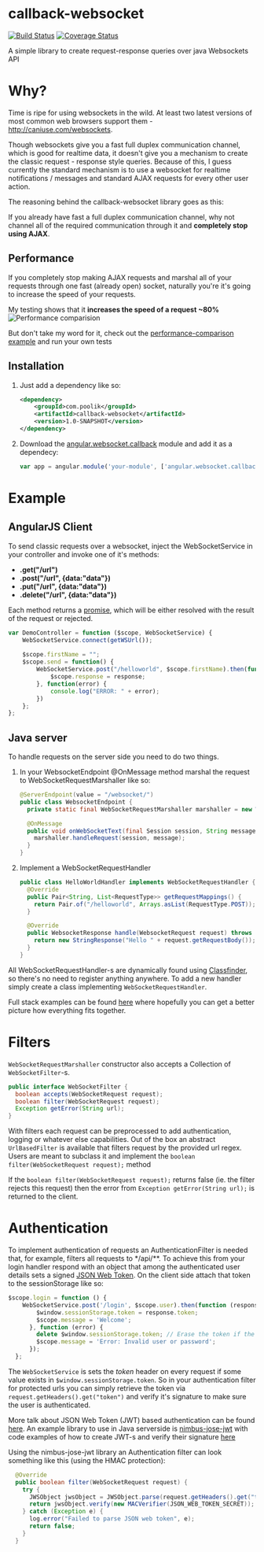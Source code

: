 callback-websocket
==================

[![Build Status](https://travis-ci.org/poolik/callback-websocket.svg?branch=master)](https://travis-ci.org/poolik/callback-websocket)
[![Coverage Status](https://coveralls.io/repos/poolik/callback-websocket/badge.png?branch=master)](https://coveralls.io/r/poolik/callback-websocket?branch=master)

A simple library to create request-response queries over java Websockets API
# Why?

Time is ripe for using websockets in the wild. At least two latest versions of most common web browsers support them - http://caniuse.com/websockets. 

Though websockets give you a fast full duplex communication channel, which is good for realtime data, it doesn't give you a mechanism to create the classic request -  response style queries. Because of this, I guess currently the standard mechanism is to use a websocket for realtime notifications / messages and standard AJAX requests for every other user action.

The reasoning behind the callback-websocket library goes as this: 

If you already have fast a full duplex communication channel, why not channel all of the required communication through it and **completely stop using AJAX**.

## Performance
If you completely stop making AJAX requests and marshal all of your requests through one fast (already open) socket, naturally you're it's going to increase the speed of your requests.

My testing shows that it **increases the speed of a request ~80%**
![Performance comparision](http://f.cl.ly/items/2O290L3A3C1Q3O3S3e1Z/performance_comparison_large.png)

But don't take my word for it, check out the [performance-comparison example](https://github.com/poolik/callback-websocket-examples/tree/master/performance-comparison) and run your own tests

## Installation
1. Just add a dependency like so:

    ```xml
    <dependency>
        <groupId>com.poolik</groupId>
        <artifactId>callback-websocket</artifactId>
        <version>1.0-SNAPSHOT</version>
    </dependency>
    ```
2. Download the [angular.websocket.callback](https://github.com/poolik/callback-websocket/blob/master/src/main/js/angular-websocket-callback.js?raw=true) module and add it as a dependecy:

    ```javascript
    var app = angular.module('your-module', ['angular.websocket.callback']);
    ```
    
# Example
## AngularJS Client

To send classic requests over a websocket, inject the WebSocketService in your controller and invoke one of it's methods:
* **.get("/url")** 
* **.post("/url", {data:"data"})**
* **.put("/url", {data:"data"})** 
* **.delete("/url", {data:"data"})** 

Each method returns a [promise](http://docs.angularjs.org/api/ng.$q), which will be either resolved with the result of the request or rejected.

```javascript
var DemoController = function ($scope, WebSocketService) {
    WebSocketService.connect(getWSUrl());
    
    $scope.firstName = "";
    $scope.send = function() {
        WebSocketService.post("/helloworld", $scope.firstName).then(function(response) {
            $scope.response = response;
        }, function(error) {
            console.log("ERROR: " + error);
        })
    };
};
```

## Java server

To handle requests on the server side you need to do two things.

1. In your WebsocketEndpoint @OnMessage method marshal the request to WebSocketRequestMarshaller like so:

    ```java
    @ServerEndpoint(value = "/websocket/")
    public class WebsocketEndpoint {
      private static final WebSocketRequestMarshaller marshaller = new WebSocketRequestMarshaller();
    
      @OnMessage
      public void onWebSocketText(final Session session, String message) {
        marshaller.handleRequest(session, message);
      }
    }
    ```

2. Implement a WebSocketRequestHandler 

    ```java
    public class HelloWorldHandler implements WebSocketRequestHandler {
      @Override
      public Pair<String, List<RequestType>> getRequestMappings() {
        return Pair.of("/helloworld", Arrays.asList(RequestType.POST));
      }
    
      @Override
      public WebsocketResponse handle(WebsocketRequest request) throws Exception {
        return new StringResponse("Hello " + request.getRequestBody());
      }
    }
    ```

All WebSocketRequestHandler-s are dynamically found using [Classfinder](https://github.com/poolik/classfinder), so there's no need to register anything anywhere. To add a new handler simply create a class implementing ```WebSocketRequestHandler```.
    
Full stack examples can be found [here](https://github.com/poolik/callback-websocket-examples) where hopefully you can get a better picture how everything fits together.

# Filters

```WebSocketRequestMarshaller``` constructor also accepts a Collection of ```WebSocketFilter```-s.
```java
public interface WebSocketFilter {
  boolean accepts(WebSocketRequest request);
  boolean filter(WebSocketRequest request);
  Exception getError(String url);
}
```
With filters each request can be preprocessed to add authentication, logging or whatever else capabilities. Out of the box an abstract ```UrlBasedFilter``` is available that filters request by the provided url regex. Users are meant to subclass it and implement the ```boolean filter(WebSocketRequest request);``` method

If the ```boolean filter(WebSocketRequest request);``` returns false (ie. the filter rejects this request) then the error from ```Exception getError(String url);``` is returned to the client.

# Authentication

To implement authentication of requests an AuthenticationFilter is needed that, for example, filters all requests to */api/**. To achieve this from your login handler respond with an object that among the authenticated user details sets a signed [JSON Web Token](http://self-issued.info/docs/draft-ietf-oauth-json-web-token.html). On the client side attach that token to the sessionStorage like so:

```javascript
$scope.login = function () {
    WebSocketService.post('/login', $scope.user).then(function (response) {
        $window.sessionStorage.token = response.token;
        $scope.message = 'Welcome';
      }, function (error) {
        delete $window.sessionStorage.token; // Erase the token if the user fails to log in
        $scope.message = 'Error: Invalid user or password';
      });
  };
```

The ```WebSocketService``` is sets the *token* header on every request if some value exists in ```$window.sessionStorage.token```. So in your authentication filter for protected urls you can simply retrieve the token via ```request.getHeaders().get("token")``` and verify it's signature to make sure the user is authenticated.

More talk about JSON Web Token (JWT) based authentication can be found [here](https://auth0.com/blog/2014/01/07/angularjs-authentication-with-cookies-vs-token/). An example library to use in Java serverside is [nimbus-jose-jwt](http://connect2id.com/products/nimbus-jose-jwt) with code examples of how to create JWT-s and verify their signature [here](http://connect2id.com/products/nimbus-jose-jwt/examples/jws-with-hmac)

Using the nimbus-jose-jwt library an Authentication filter can look something like this (using the HMAC protection):
```java
  @Override
  public boolean filter(WebSocketRequest request) {
    try {
      JWSObject jwsObject = JWSObject.parse(request.getHeaders().get("token"));
      return jwsObject.verify(new MACVerifier(JSON_WEB_TOKEN_SECRET));
    } catch (Exception e) {
      log.error("Failed to parse JSON web token", e);
      return false;
    }
  }
```
